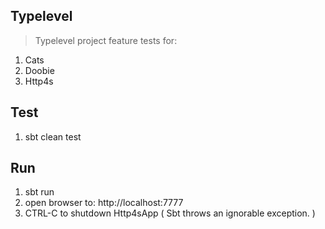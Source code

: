 Typelevel
---------
>Typelevel project feature tests for:
1. Cats
2. Doobie
3. Http4s

Test
----
1. sbt clean test

Run
---
1. sbt run
2. open browser to: http://localhost:7777
3. CTRL-C to shutdown Http4sApp ( Sbt throws an ignorable exception. )